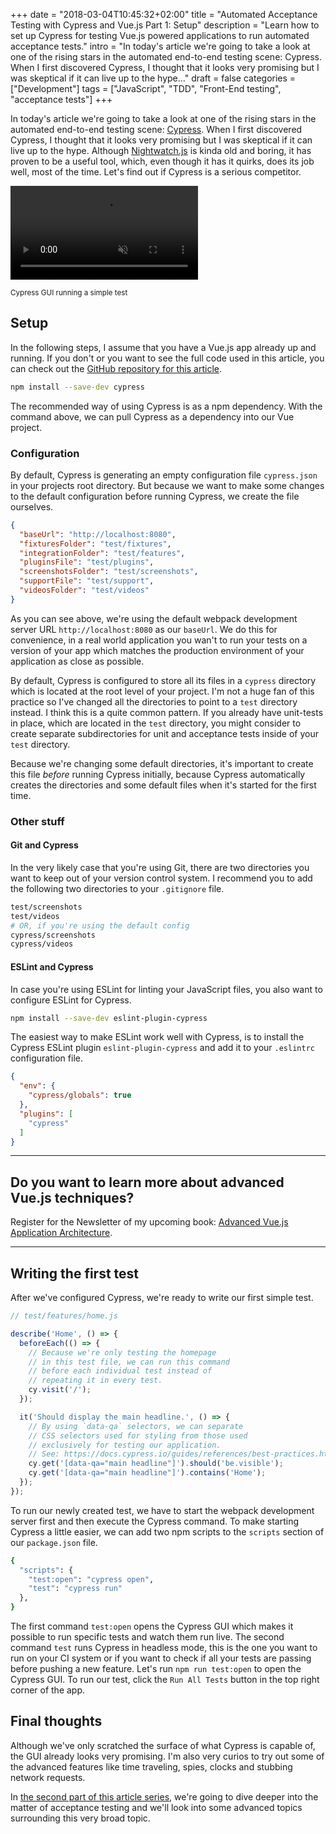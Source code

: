 +++
date = "2018-03-04T10:45:32+02:00"
title = "Automated Acceptance Testing with Cypress and Vue.js Part 1: Setup"
description = "Learn how to set up Cypress for testing Vue.js powered applications to run automated acceptance tests."
intro = "In today's article we're going to take a look at one of the rising stars in the automated end-to-end testing scene: Cypress. When I first discovered Cypress, I thought that it looks very promising but I was skeptical if it can live up to the hype..."
draft = false
categories = ["Development"]
tags = ["JavaScript", "TDD", "Front-End testing", "acceptance tests"]
+++

In today's article we're going to take a look at one of the rising stars in the automated end-to-end testing scene: [Cypress](https://www.cypress.io/). When I first discovered Cypress, I thought that it looks very promising but I was skeptical if it can live up to the hype. Although [Nightwatch.js](http://nightwatchjs.org/) is kinda old and boring, it has proven to be a useful tool, which, even though it has it quirks, does its job well, most of the time. Let's find out if Cypress is a serious competitor.

<div class="c-content__figure">
  <div class="c-content__broad">
    <video src="/videos/2018-03-04/cypress-gui.mp4" autoplay muted controls></video>
  </div>
  <p class="c-content__caption">
    <small>Cypress GUI running a simple test</small>
  </p>
</div>

## Setup

In the following steps, I assume that you have a Vue.js app already up and running. If you don't or you want to see the full code used in this article, you can check out the [GitHub repository for this article](https://github.com/maoberlehner/automated-acceptance-testing-with-cypress-and-vue).

```bash
npm install --save-dev cypress
```

The recommended way of using Cypress is as a npm dependency. With the command above, we can pull Cypress as a dependency into our Vue project.

### Configuration

By default, Cypress is generating an empty configuration file `cypress.json` in your projects root directory. But because we want to make some changes to the default configuration before running Cypress, we create the file ourselves.

```json
{
  "baseUrl": "http://localhost:8080",
  "fixturesFolder": "test/fixtures",
  "integrationFolder": "test/features",
  "pluginsFile": "test/plugins",
  "screenshotsFolder": "test/screenshots",
  "supportFile": "test/support",
  "videosFolder": "test/videos"
}
```

As you can see above, we're using the default webpack development server URL `http://localhost:8080` as our `baseUrl`. We do this for convenience, in a real world application you wan't to run your tests on a version of your app which matches the production environment of your application as close as possible.

By default, Cypress is configured to store all its files in a `cypress` directory which is located at the root level of your project. I'm not a huge fan of this practice so I've changed all the directories to point to a `test` directory instead. I think this is a quite common pattern. If you already have unit-tests in place, which are located in the `test` directory, you might consider to create separate subdirectories for unit and acceptance tests inside of your `test` directory.

Because we're changing some default directories, it's important to create this file _before_ running Cypress initially, because Cypress automatically creates the directories and some default files when it's started for the first time.

### Other stuff

#### Git and Cypress

In the very likely case that you're using Git, there are two directories you want to keep out of your version control system. I recommend you to add the following two directories to your `.gitignore` file.

```bash
test/screenshots
test/videos
# OR, if you're using the default config
cypress/screenshots
cypress/videos
```

#### ESLint and Cypress

In case you're using ESLint for linting your JavaScript files, you also want to configure ESLint for Cypress.

```bash
npm install --save-dev eslint-plugin-cypress
```

The easiest way to make ESLint work well with Cypress, is to install the Cypress ESLint plugin `eslint-plugin-cypress` and add it to your `.eslintrc` configuration file.

```json
{
  "env": {
    "cypress/globals": true
  },
  "plugins": [
    "cypress"
  ]
}
```

<div>
  <hr class="c-hr">
  <div class="c-service-info">
    <h2>Do you want to learn more about advanced Vue.js techniques?</h2>
    <p class="c-service-info__body">
      Register for the Newsletter of my upcoming book: <a class="c-anchor" href="https://oberlehner.us20.list-manage.com/subscribe?u=8476a98c5640f6c7b5530ea57&id=8b26bf120b" data-event-category="link" data-event-action="click: newsletter" data-event-label="Newsletter (article content)">Advanced Vue.js Application Architecture</a>.
    </p>
  </div>
  <hr class="c-hr">
</div>

## Writing the first test

After we've configured Cypress, we're ready to write our first simple test.

```js
// test/features/home.js

describe('Home', () => {
  beforeEach(() => {
    // Because we're only testing the homepage
    // in this test file, we can run this command
    // before each individual test instead of
    // repeating it in every test.
    cy.visit('/');
  });

  it('Should display the main headline.', () => {
    // By using `data-qa` selectors, we can separate
    // CSS selectors used for styling from those used
    // exclusively for testing our application.
    // See: https://docs.cypress.io/guides/references/best-practices.html#Selecting-Elements
    cy.get('[data-qa="main headline"]').should('be.visible');
    cy.get('[data-qa="main headline"]').contains('Home');
  });
});
```

To run our newly created test, we have to start the webpack development server first and then execute the Cypress command. To make starting Cypress a little easier, we can add two npm scripts to the `scripts` section of our `package.json` file.

```bash
{
  "scripts": {
    "test:open": "cypress open",
    "test": "cypress run"
  },
}
```

The first command `test:open` opens the Cypress GUI which makes it possible to run specific tests and watch them run live. The second command `test` runs Cypress in headless mode, this is the one you want to run on your CI system or if you want to check if all your tests are passing before pushing a new feature. Let's run `npm run test:open` to open the Cypress GUI. To run our test, click the `Run All Tests` button in the top right corner of the app.

## Final thoughts

Although we've only scratched the surface of what Cypress is capable of, the GUI already looks very promising. I'm also very curios to try out some of the advanced features like time traveling, spies, clocks and stubbing network requests.

In [the second part of this article series](https://markus.oberlehner.net/blog/automated-acceptance-testing-with-cypress-and-vue-network-stubs-and-timers/), we're going to dive deeper into the matter of acceptance testing and we'll look into some advanced topics surrounding this very broad topic.
